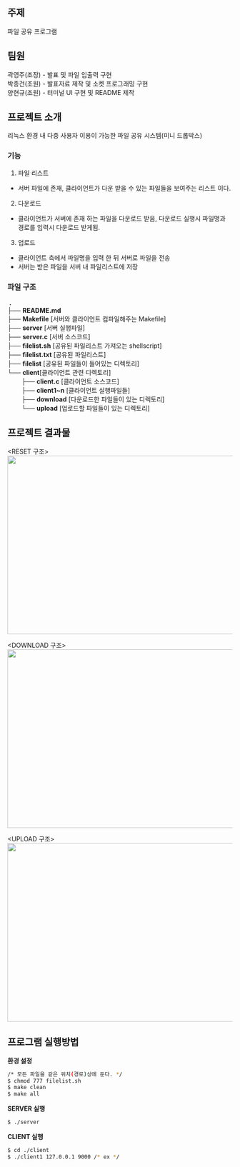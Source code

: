 ## 주제
파일 공유 프로그램

## 팀원
곽영주(조장) - 발표 및 파일 입출력 구현<br>
박종건(조원) - 발표자료 제작 및 소켓 프로그래밍 구현<br>
양현규(조원) - 터미널 UI 구현 및 README 제작<br>

## 프로젝트 소개
리눅스 환경 내 다중 사용자 이용이 가능한 파일 공유 시스템(미니 드롭박스)<br>

### 기능
1. 파일 리스트
- 서버 파일에 존재, 클라이언트가 다운 받을 수 있는 파일들을 보여주는 리스트 이다. 
2. 다운로드
- 클라이언트가 서버에 존재 하는 파일을 다운로드 받음, 다운로드 실행시 파일명과 경로를 입력시 다운로드 받게됨.
3. 업로드
- 클라이언트 측에서 파일명을 입력 한 뒤 서버로 파일을 전송
- 서버는 받은 파일을 서버 내 파일리스트에 저장

### 파일 구조
&nbsp;**.**<br>
├── **README.md**<br>
├── **Makefile** [서버와 클라이언트 컴파일해주는 Makefile]<br>
├── **server** [서버 실행파일]<br>
├── **server.c** [서버 소스코드]<br>
├── **filelist.sh** [공유된 파일리스트 가져오는 shellscript]<br>
├── **filelist.txt** [공유된 파일리스트]<br>
├── **filelist** [공유된 파일들이 들어있는 디렉토리]<br>
└── **client**[클라이언트 관련 디렉토리]<br>
&nbsp;&nbsp;&nbsp;&nbsp;&nbsp;&nbsp;&nbsp;&nbsp;├── **client.c** [클라이언트 소스코드]<br>
&nbsp;&nbsp;&nbsp;&nbsp;&nbsp;&nbsp;&nbsp;&nbsp;├── **client1~n** [클라이언트 실행파일들]<br>
&nbsp;&nbsp;&nbsp;&nbsp;&nbsp;&nbsp;&nbsp;&nbsp;├── **download** [다운로드한 파일들이 있는 디렉토리]<br>
&nbsp;&nbsp;&nbsp;&nbsp;&nbsp;&nbsp;&nbsp;&nbsp;└── **upload** [업로드할 파일들이 있는 디렉토리]<br>

## 프로젝트 결과물
<RESET 구조><br>
<img src="https://user-images.githubusercontent.com/70936623/144296138-6a9f0da0-5399-469e-8223-eccc08dc8977.png" width="800" height="400"/>

<DOWNLOAD 구조><br>
<img src="https://user-images.githubusercontent.com/70936623/144296145-f45b234e-3e73-4c42-80cd-45923d73af58.png" width="800" height="400"/>

<UPLOAD 구조><br>
<img src="https://user-images.githubusercontent.com/70936623/144297146-ea046256-6aa5-46a7-9d4b-6e989bfa7b86.png" width="800" height="400"/>
## 프로그램 실행방법

**환경 설정**
```bash
/* 모든 파일을 같은 위치(경로)상에 둔다. */
$ chmod 777 filelist.sh
$ make clean
$ make all
```

**SERVER 실행**
```bash
$ ./server
```

**CLIENT 실행**
```bash
$ cd ./client
$ ./client1 127.0.0.1 9000 /* ex */
```
